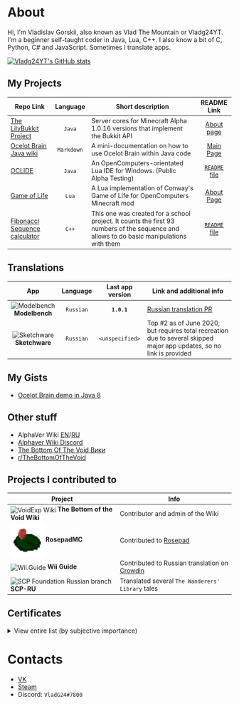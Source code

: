 # About

Hi, I'm Vladislav Gorskii, also known as Vlad The Mountain or Vladg24YT. I'm a beginner self-taught coder in Java, Lua, C++. I also know a bit of C, Python, C# and JavaScript. Sometimes I translate apps.

[![Vladg24YT's GitHub stats](https://github-readme-stats.vercel.app/api?username=Vladg24YT&include_all_commits=true&show_icons=true&theme=gruvbox)](https://github.com/anuraghazra/github-readme-stats)

## My Projects

| Repo Link | Language | Short description | README Link |
| --- | :----: | --- | :---: |
| [The LilyBukkit Project](https://github.com/LilyBukkit) | `Java` | Server cores for Minecraft Alpha 1.0.16 versions that implement the Bukkit API | [About page](https://lilybukkit.github.io) |
| [Ocelot Brain Java wiki](https://github.com/Vladg24YT/Ocelot-Java-Wiki) | `Markdown` | A mini-documentation on how to use Ocelot Brain within Java code | [Main Page](https://vladg24yt.github.io/Ocelot-Java-Wiki/en/index) |
| [OCLIDE](https://github.com/OCLIDE-Modules) | `Java` | An OpenComputers-orientated Lua IDE for Windows. (Public Alpha Testing) | [`README` file](https://github.com/OCLIDE-Modules/OCLIDE/blob/master/README.md) |
| [Game of Life](https://github.com/Vladg24YT/Game-Of-Life) | `Lua` | A Lua implementation of Conway's Game of Life for OpenComputers Minecraft mod | [About Page](https://vladg24yt.github.io/Game-Of-Life) |
| [Fibonacci Sequence calculator](https://github.com/Vladg24YT/Fibonacci-Sequence-calculator) | `C++` | This one was created for a school project. It counts the first 93 numbers of the sequence and allows to do basic manipulations with them | [`README` file](https://github.com/Vladg24YT/Fibonacci-Sequence-calculator/blob/master/README.md) |

## Translations

| App | Language | Last app version | Link and additional info |
| :---: | :----: | :---: | ----- |
| <img align="center" alt="Modelbench" src="https://raw.githubusercontent.com/Nimikita/Modelbench/master/options/windows/icons/icon.ico" width="50" height="50"><b>Modelbench</b> | `Russian` | **`1.0.1`** | [Russian translation PR](https://github.com/Nimikita/Modelbench/pull/1) |
| <img align="center" alt="Sketchware" src="https://raw.githubusercontent.com/sketchware/sketchware.github.io/master/img/logo.png" width="50" height="50"><b>Sketchware</b> | `Russian` | `<unspecified>` | Top #2 as of June 2020, but requires total recreation due to several skipped major app updates, so no link is provided |

## My Gists
* [Ocelot Brain demo in Java 8](https://gist.github.com/Vladg24YT/dcbb1ed68658122f21e8edcf32f0db6d)

## Other stuff
* AlphaVer Wiki [EN](https://alphaver.fandom.com)/[RU](https://alphaver.fandom.com/ru)
* [Alphaver Wiki Discord](https://discord.gg/negeU6qvBE)
* [The Bottom Of The Void Вики](http://voidexp.fandom.com/ru)
* [r/TheBottomOfTheVoid](https://www.reddit.com/r/TheBottomOfTheVoid/)

## Projects I contributed to  

| Project | Info |
| ----- | ----- |
| <img align="center" alt="VoidExp Wiki" src="https://static.wikia.nocookie.net/voidexp/images/e/e6/Site-logo.png" width="75" height="75"> <b>The Bottom of the Void Wiki</b> | Contributor and admin of the Wiki |
| <img align="center" alt="Rosepad" src="https://github.com/RosepadMC/RosepadMC.github.io/raw/master/img/rosepad.png" width="75" height="75"> <b>RosepadMC</b> | Contributed to [Rosepad](https://github.com/RosepadMC/Rosepad) |
| <img align="center" alt="Wii.Guide" src="https://rc24.xyz/images/logo_small.png" width="75" height="75"> <b>Wii Guide</b> | Contributed to Russian translation on [Crowdin](https://crowdin.com/project/wii-guide) |
| <img align="center" alt="SCP Foundation Russian branch" src="https://scpfoundation.net/-/static/images/scp-logo.png" width="75" height="75"> <b>SCP-RU</b> | Translated several `The Wanderers' Library` tales |
## Certificates 

<details>
  <summary>View entire list (by subjective importance)</summary>  
  
  <h3>Diploma of the profession of a worker, the position of an employee</h3>
  <b>Computer operator</b> professional education program <br>
  <i>State Budgetary Professional Educational Institution of the City of Moscow «College of Hospitality and Management Industry No. 23», issued 24 April 2020</i>  <br>

  <h3>Certificate of Completion</h3>
  <b>Advanced (C1)</b> online course<br>
  <i>Englex online english language school, 2021</i><br>
  Mark: <b>B</b><br>

  <h3>Certificate of Completion</h3>
  <b>Java Tutorial</b> online course  <br>
  <i>Sololearn, issued 10 July 2017</i><br>

  <h3>Certificate of Completion</h3>
  <b>C++ Tutorial</b> online course  <br>
  <i>Sololearn, issued 22 June 2018</i><br>

  <h3>Certificate of Completion</h3>
  <b>JavaScript Tutorial</b> online course  <br>
  <i>Sololearn, issued 22 June 2018</i><br>
</details>  

# Contacts

- [VK](https://vk.com/vladg24yt)
- [Steam](https://steamcommunity.com/id/vladg24yt)
- Discord: `VladG24#7800`
